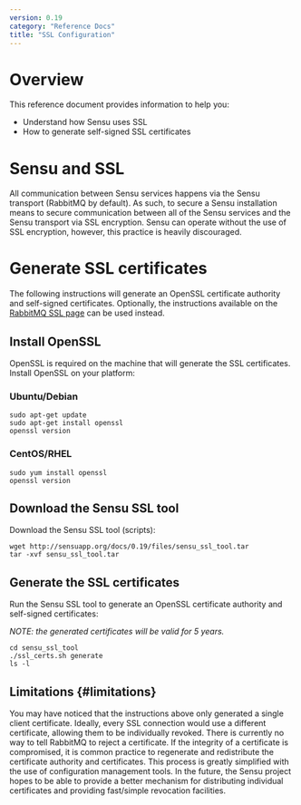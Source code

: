 ```yaml
---
version: 0.19
category: "Reference Docs"
title: "SSL Configuration"
---
```


# Overview

This reference document provides information to help you:

- Understand how Sensu uses SSL
- How to generate self-signed SSL certificates

# Sensu and SSL

All communication between Sensu services happens via the Sensu transport (RabbitMQ by default). As such, to secure a Sensu installation means to secure communication between all of the Sensu services and the Sensu transport via SSL encryption. Sensu can operate without the use of SSL encryption, however, this practice is heavily discouraged.

# Generate SSL certificates

The following instructions will generate an OpenSSL certificate authority and self-signed certificates. Optionally, the instructions available on the [RabbitMQ SSL page](http://www.rabbitmq.com/ssl.html) can be used instead.

## Install OpenSSL

OpenSSL is required on the machine that will generate the SSL certificates. Install OpenSSL on your platform:

### Ubuntu/Debian

~~~ shell
sudo apt-get update
sudo apt-get install openssl
openssl version
~~~

### CentOS/RHEL

~~~ shell
sudo yum install openssl
openssl version
~~~

## Download the Sensu SSL tool

Download the Sensu SSL tool (scripts):

~~~ shell
wget http://sensuapp.org/docs/0.19/files/sensu_ssl_tool.tar
tar -xvf sensu_ssl_tool.tar
~~~

## Generate the SSL certificates

Run the Sensu SSL tool to generate an OpenSSL certificate authority and self-signed certificates:

_NOTE: the generated certificates will be valid for 5 years._

~~~ shell
cd sensu_ssl_tool
./ssl_certs.sh generate
ls -l
~~~

## Limitations {#limitations}

You may have noticed that the instructions above only generated a single client certificate. Ideally, every SSL connection would use a different certificate, allowing them to be individually revoked. There is currently no way to tell RabbitMQ to reject a certificate. If the integrity of a certificate is compromised, it is common practice to regenerate and redistribute the certificate authority and certificates. This process is greatly simplified with the use of configuration management tools. In the future, the Sensu project hopes to be able to provide a better mechanism for distributing individual certificates and providing fast/simple revocation facilities.
